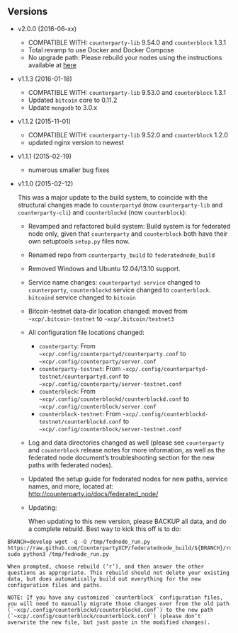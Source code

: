 ## Versions ##
* v2.0.0 (2016-06-xx)
  * COMPATIBLE WITH: `counterparty-lib` 9.54.0 and `counterblock` 1.3.1
  * Total revamp to use Docker and Docker Compose
  * No upgrade path: Please rebuild your nodes using the instructions available at [here](http://counterparty.io/docs/federated_node/)
* v1.1.3 (2016-01-18)
  * COMPATIBLE WITH: `counterparty-lib` 9.53.0 and `counterblock` 1.3.1
  * Updated `bitcoin` core to 0.11.2
  * Update `mongodb` to 3.0.x
* v1.1.2 (2015-11-01)
  * COMPATIBLE WITH: `counterparty-lib` 9.52.0 and `counterblock` 1.2.0
  * updated nginx version to newest
* v1.1.1 (2015-02-19)
  * numerous smaller bug fixes
* v1.1.0 (2015-02-12)
  
  This was a major update to the build system, to coincide with the structural changes made to `counterpartyd` (now `counterparty-lib` and `counterparty-cli`) and `counterblockd` (now `counterblock`):
  
  * Revamped and refactored build system: Build system is for federated node only, given that `counterparty` and `counterblock` both have their own setuptools `setup.py` files now.
  * Renamed repo from `counterparty_build` to `federatednode_build`
  * Removed Windows and Ubuntu 12.04/13.10 support. 
  * Service name changes: `counterpartyd service` changed to `counterparty`, `counterblockd` service changed to `counterblock`. `bitcoind` service changed to `bitcoin`
  * Bitcoin-testnet data-dir location changed: moved from `~xcp/.bitcoin-testnet` to `~xcp/.bitcoin/testnet3`
  * All configuration file locations changed:

    * `counterparty`: From `~xcp/.config/counterpartyd/counterparty.conf` to `~xcp/.config/counterparty/server.conf`
    * `counterparty-testnet`: From `~xcp/.config/counterpartyd-testnet/counterpartyd.conf` to `~xcp/.config/counterparty/server-testnet.conf`
    * `counterblock`: From `~xcp/.config/counterblockd/counterblockd.conf` to `~xcp/.config/counterblock/server.conf`
    * `counterblock-testnet`: From `~xcp/.config/counterblockd-testnet/counterblockd.conf` to `~xcp/.config/counterblock/server-testnet.conf`

  * Log and data directories changed as well (please see `counterparty` and `counterblock` release notes for more information, as well as the federated node document’s troubleshooting section for the new paths with federated nodes).
  * Updated the setup guide for federated nodes for new paths, service names, and more, located at: http://counterparty.io/docs/federated_node/

  * Updating:

    When updating to this new version, please BACKUP all data, and do a complete rebuild. Best way to kick this off is to do:
```
BRANCH=develop wget -q -O /tmp/fednode_run.py https://raw.github.com/CounterpartyXCP/federatednode_build/${BRANCH}/run.py sudo python3 /tmp/fednode_run.py
```

    When prompted, choose rebuild (‘r’), and then answer the other questions as appropriate. This rebuild should not delete your existing data, but does automatically build out everything for the new configuration files and paths.

    NOTE: If you have any customized `counterblock` configuration files, you will need to manually migrate those changes over from the old path (`~xcp/.config/counterblockd/counterblockd.conf`) to the new path (`~xcp/.config/counterblock/counterblock.conf`) (please don’t overwrite the new file, but just paste in the modified changes).
